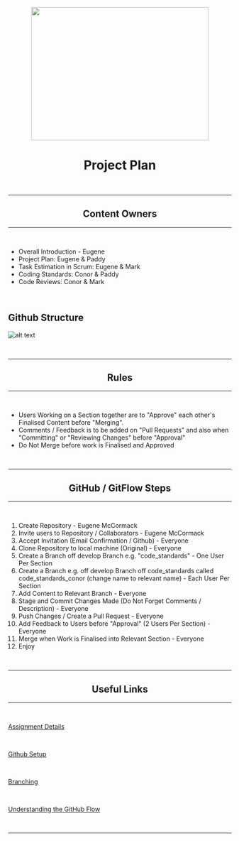 <p align = "center">
  <img width="400" height="300" src="https://volunteerfingal.ie/wp-content/uploads/elementor/thumbs/business-planning-background-1600x900-oaygn13acu8v9zpolfmo8xx5052qjdkdjds9b4xo5k.png">
</p>


# <center> Project Plan </center>

<br>

---
## <center> Content Owners </center>
---

<br>

* Overall Introduction - Eugene
* Project Plan: Eugene & Paddy
* Task Estimation in Scrum: Eugene & Mark
* Coding Standards: Conor & Paddy
* Code Reviews: Conor & Mark

<br>

## Github Structure

![alt text](https://i.imgur.com/AKUcNWc.png)

<br>

---
## <center> Rules </center>
---

<br>

* Users Working on a Section together are to "Approve" each other's Finalised Content before "Merging".
* Comments / Feedback is to be added on "Pull Requests" and also when "Committing" or "Reviewing Changes" before "Approval"
* Do Not Merge before work is Finalised and Approved


<br>

---
## <center> GitHub / GitFlow Steps </center>
---

<br>

1. Create Repository - Eugene McCormack
2. Invite users to Repository / Collaborators - Eugene McCormack
3. Accept Invitation (Email Confirmation / Github) - Everyone
4. Clone Repository to local machine (Original) - Everyone
5. Create a Branch off develop Branch e.g. "code_standards" - One User Per Section
6. Create a Branch e.g. off develop Branch off code_standards called code_standards_conor (change name to relevant name) - Each User Per Section
7. Add Content to Relevant Branch - Everyone
8. Stage and Commit Changes Made (Do Not Forget Comments / Description) - Everyone
9. Push Changes / Create a Pull Request - Everyone
10. Add Feedback to Users before "Approval" (2 Users Per Section) - Everyone
11. Merge when Work is Finalised into Relevant Section - Everyone 
10. Enjoy

<br>

---
## <center> Useful Links </center>
---

<br>

[Assignment Details](https://1drv.ms/w/s!Ap4JPbfie2zTg7I12fy6V3s3fmqqVw?e=MxFjr1)

<br>

[Github Setup](https://github.com/neiloconnor/git-flow-exercise/blob/master/walkthrough/1-setup.md)

<br>

[Branching](https://github.com/neiloconnor/git-flow-exercise/blob/master/walkthrough/2-feature-branches.md)

<br>

[Understanding the GitHub Flow](https://guides.github.com/introduction/flow/)

<br>

---

